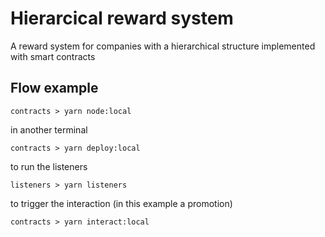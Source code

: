 # Hierarcical reward system

A reward system for companies with a hierarchical structure implemented with smart contracts

## Flow example

```contracts > yarn node:local```

in another terminal

```contracts > yarn deploy:local```

to run the listeners

```listeners > yarn listeners```

to trigger the interaction (in this example a promotion)

```contracts > yarn interact:local```
